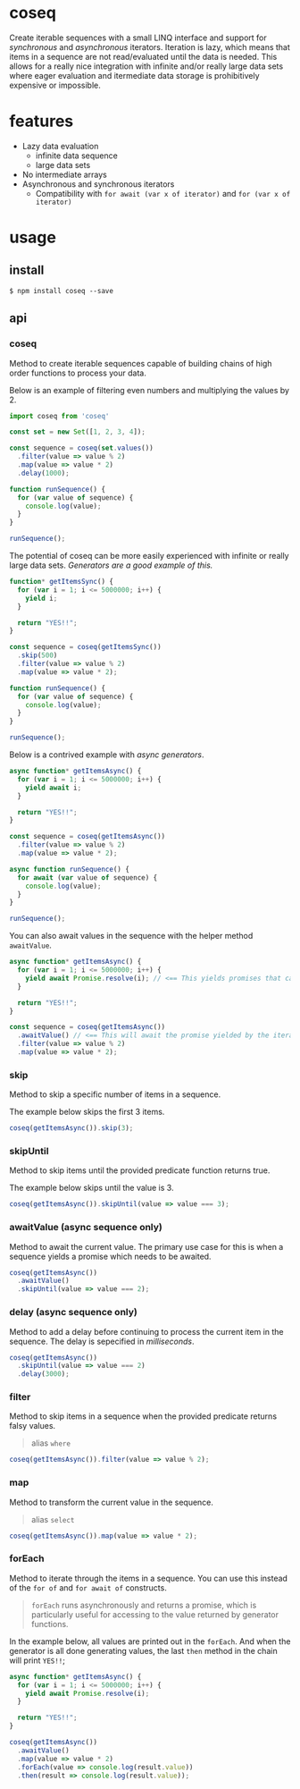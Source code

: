 # coseq

Create iterable sequences with a small LINQ interface and support for *synchronous* and *asynchronous* iterators. Iteration is lazy, which means that items in a sequence are not read/evaluated until the data is needed. This allows for a really nice integration with infinite and/or really large data sets where eager evaluation and itermediate data storage is prohibitively expensive or impossible.

# features

- Lazy data evaluation
  - infinite data sequence
  - large data sets
- No intermediate arrays
- Asynchronous and synchronous iterators
  - Compatibility with `for await (var x of iterator)` and `for (var x of iterator)`


# usage

## install

```
$ npm install coseq --save
```

## api

### coseq

Method to create iterable sequences capable of building chains of high order functions to process your data.

Below is an example of filtering even numbers and multiplying the values by 2.

``` javascript
import coseq from 'coseq'

const set = new Set([1, 2, 3, 4]);

const sequence = coseq(set.values())
  .filter(value => value % 2)
  .map(value => value * 2)
  .delay(1000);

function runSequence() {
  for (var value of sequence) {
    console.log(value);
  }
}

runSequence();
```

The potential of coseq can be more easily experienced with infinite or really large data sets. *Generators are a good example of this.*


``` javascript
function* getItemsSync() {
  for (var i = 1; i <= 5000000; i++) {
    yield i;
  }

  return "YES!!";
}

const sequence = coseq(getItemsSync())
  .skip(500)
  .filter(value => value % 2)
  .map(value => value * 2);

function runSequence() {
  for (var value of sequence) {
    console.log(value);
  }
}

runSequence();
```

Below is a contrived example with *async generators*.

``` javascript
async function* getItemsAsync() {
  for (var i = 1; i <= 5000000; i++) {
    yield await i;
  }

  return "YES!!";
}

const sequence = coseq(getItemsAsync())
  .filter(value => value % 2)
  .map(value => value * 2);

async function runSequence() {
  for await (var value of sequence) {
    console.log(value);
  }
}

runSequence();
```

You can also await values in the sequence with the helper method `awaitValue`.

``` javascript
async function* getItemsAsync() {
  for (var i = 1; i <= 5000000; i++) {
    yield await Promise.resolve(i); // <== This yields promises that can be awaited with awaitValue
  }

  return "YES!!";
}

const sequence = coseq(getItemsAsync())
  .awaitValue() // <== This will await the promise yielded by the iterator
  .filter(value => value % 2)
  .map(value => value * 2);
```


### skip

Method to skip a specific number of items in a sequence.

The example below skips the first 3 items.

``` javascript
coseq(getItemsAsync()).skip(3);
```


### skipUntil

Method to skip items until the provided predicate function returns true.

The example below skips until the value is 3.

``` javascript
coseq(getItemsAsync()).skipUntil(value => value === 3);
```

### awaitValue (async sequence only)

Method to await the current value. The primary use case for this is when a sequence yields a promise which needs to be awaited.

``` javascript
coseq(getItemsAsync())
  .awaitValue()
  .skipUntil(value => value === 2);
```

### delay (async sequence only)

Method to add a delay before continuing to process the current item in the sequence. The delay is sepecified in *milliseconds*.

``` javascript
coseq(getItemsAsync())
  .skipUntil(value => value === 2)
  .delay(3000);
```


### filter

Method to skip items in a sequence when the provided predicate returns falsy values.

> alias `where`

``` javascript
coseq(getItemsAsync()).filter(value => value % 2);
```

### map

Method to transform the current value in the sequence.

> alias `select`

``` javascript
coseq(getItemsAsync()).map(value => value * 2);
```

### forEach

Method to iterate through the items in a sequence. You can use this instead of the `for of` and `for await of` constructs.

> `forEach` runs asynchronously and returns a promise, which is particularly useful for accessing to the value returned by generator functions.

In the example below, all values are printed out in the `forEach`. And when the generator is all done generating values, the last `then` method in the chain will print `YES!!`;

``` javascript
async function* getItemsAsync() {
  for (var i = 1; i <= 5000000; i++) {
    yield await Promise.resolve(i);
  }

  return "YES!!";
}

coseq(getItemsAsync())
  .awaitValue()
  .map(value => value * 2)
  .forEach(value => console.log(result.value))
  .then(result => console.log(result.value));
```
